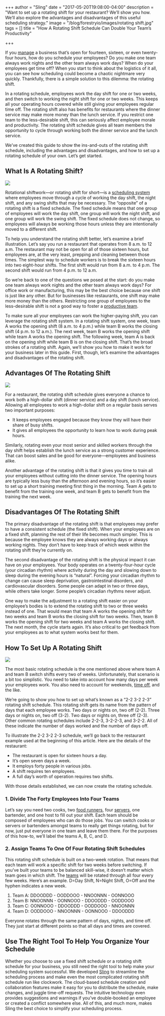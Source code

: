+++
author = "Sling"
date = "2017-05-20T19:08:00-04:00"
description = "Want to set up a rotating shift for your restaurant? We’ll show you how. We’ll also explore the advantages and disadvantages of this useful scheduling strategy."
image = "/blog/forestryio/images/rotating shift.jpg"
tags = []
title = "How A Rotating Shift Schedule Can Double Your Team’s Productivity"

+++


If you [manage](https://getsling.com/blog/post/restaurant-management-tips/) a business that’s open for fourteen, sixteen, or even twenty-four hours, how do you schedule your employees? Do you make one team always work nights and the other team always work days? When do your employees get time off? When you start to think about the logistics of it all, you can see how scheduling could become a chaotic nightmare very quickly. Thankfully, there is a simple solution to this dilemma: the rotating shift.

In a rotating schedule, employees work the day shift for one or two weeks, and then switch to working the night shift for one or two weeks. This keeps all your operating hours covered while still giving your employees regular time off. The rotating shift also has benefits for restaurants where the dinner service may make more money than the lunch service. If you restrict one team to the less-desirable shift, this can seriously affect employee morale and productivity. The rotating shift schedule gives all team members the opportunity to cycle through working both the dinner service and the lunch service.

We’ve created this guide to show the ins-and-outs of the rotating shift schedule, including the advantages and disadvantages, and how to set up a rotating schedule of your own. Let’s get started.

## What Is A Rotating Shift?

![](/blog/forestryio/images/image2-2.jpg)

Rotational shiftwork—or rotating shift for short—is a [scheduling system](https://getsling.com/blog/post/schedule-my-employees/) where employees move through a cycle of working the day shift, the night shift, and any swing shifts that may be necessary. The “opposite” of a rotating shift is a fixed schedule. The fixed schedule means that one group of employees will work the day shift, one group will work the night shift, and one group will work the swing shift. The fixed schedule does not change, so employees will always be working those hours unless they are intentionally moved to a different shift.

To help you understand the rotating shift better, let’s examine a brief illustration. Let’s say you run a restaurant that operates from 8 a.m. to 12 a.m. The restaurant may not be open for all of those sixteen hours, but employees are, at the very least, prepping and cleaning between those times. The simplest way to schedule workers is to break the sixteen hours into two eight-hour shifts. The first shift would run from 8 a.m. to 4 p.m. The second shift would run from 4 p.m. to 12 a.m.

So we’re back to one of the questions we posed at the start: do you make one team always work nights and the other team always work days? For office work or manufacturing, this may be the best choice because one shift is just like any other. But for businesses like restaurants, one shift may make more money than the others. Restricting one group of employees to the less-desirable shift is not a good way to foster a [productive team](https://getsling.com/blog/post/restaurant-scheduling/).

To make sure all your employees can work the higher-paying shift, you can leverage the rotating shift system. In a rotating shift system, one week, team A works the opening shift (8 a.m. to 4 p.m.) while team B works the closing shift (4 p.m. to 12 a.m.). The next week, team B works the opening shift while team A works the opening shift. The following week, team A is back on the opening shift while team B is on the closing shift. That’s the broad strokes of a rotating shift. Again, we’ll show you how to make it work for your business later in this guide. First, though, let’s examine the advantages and disadvantages of the rotating shift.

## Advantages Of The Rotating Shift

![](/blog/forestryio/images/image1-1.jpg)

For a restaurant, the rotating shift schedule gives everyone a chance to work both a high-dollar shift (dinner service) and a day shift (lunch service). Allowing all employees to work a high-dollar shift on a regular basis serves two important purposes:

* It keeps employees engaged because they know they will have their share of busy shifts.
* It gives all employees the opportunity to learn how to work during peak hours.

Similarly, rotating even your most senior and skilled workers through the day shift helps establish the lunch service as a strong customer experience. That can boost sales and be good for everyone—employees and business alike.

Another advantage of the rotating shift is that it gives you time to train all your employees without cutting into the dinner service. The opening hours are typically less busy than the afternoon and evening hours, so it’s easier to set up a short training meeting first thing in the morning. Team A gets to benefit from the training one week, and team B gets to benefit from the training the next week.

## Disadvantages Of The Rotating Shift

The primary disadvantage of the rotating shift is that employees may prefer to have a consistent schedule (the fixed shift). When your employees are on a fixed shift, planning the rest of their life becomes much simpler. This is because the employee knows they are always working days or always working nights. They don’t have to keep track of which week within the rotating shift they’re currently on.

The second disadvantage of the rotating shift is the physical impact it can have on your employees. Your body operates on a twenty-four-hour cycle (your circadian rhythm) where activity during the day and slowing down to sleep during the evening hours is “natural”. Forcing your circadian rhythm to change can cause sleep deprivation, gastrointestinal disorders, and cardiovascular disorders. Some people can adapt in two or three days, while others take longer. Some people’s circadian rhythms never adjust.

One way to make the adjustment to a rotating shift easier on your employee’s bodies is to extend the rotating shift to two or three weeks instead of one. That would mean that team A works the opening shift for two weeks and team B works the closing shift for two weeks. Then, team B works the opening shift for two weeks and team A works the closing shift. The next month, the cycle starts again. It’s also critical to get feedback from your employees as to what system works best for them.

## How To Set Up A Rotating Shift

![](/blog/forestryio/images/rotational%20shift.jpg)

The most basic rotating schedule is the one mentioned above where team A and team B switch shifts every two of weeks. Unfortunately, that scenario is a bit too simplistic. You need to take into account how many days per week your employees work. You also need to account for weekends, [time off](https://getsling.com/blog/post/time-off-requests/), and the like.

We’re going to show you how to set up what’s known as a “2-2 3-2 2-3” rotating shift schedule. This rotating shift gets its name from the pattern of days that each employee works. Two days or nights on, two off (2-2). Three days or nights on, two off (3-2). Two days or nights on, three off (2-3). Other common rotating schedules include 2-2-3, 3-2-2-3, and 3-2-2. All of these indicate the number of days worked and the number of days off.

To illustrate the 2-2 3-2 2-3 schedule, we’ll go back to the restaurant example used at the beginning of this article. Here are the details of the restaurant:

* The restaurant is open for sixteen hours a day.
* It’s open seven days a week.
* It employs forty people in various jobs.
* A shift requires ten employees.
* A full day’s worth of operation requires two shifts.

With those details established, we can now create the rotating schedule.

### 1. Divide The Forty Employees Into Four Teams

Let’s say you need two cooks, two [food runners](https://getsling.com/blog/post/food-runner-job-description/), four [servers](https://getsling.com/blog/post/waiter-job-description/), one bartender, and one host to fill out your shift. Each team should be composed of employees who can do those jobs. You can switch cooks or servers or bartenders amongst teams to really get things rotating, but for now, just put everyone in one team and leave them there. For the purposes of this how-to, we’ll label the teams A, B, C, and D.

### 2. Assign Teams To One Of Four Rotating Shift Schedules

This rotating shift schedule is built on a two-week rotation. That means that each team will work a specific shift for two weeks before switching. If you’ve built your teams to be balanced skill-wise, it doesn’t matter which team goes in which shift. The [teams](https://getsling.com/blog/post/quick-team-building-activities/) will be rotated through all four every few weeks. Here’s an example. D=Day Shift, N=Night Shift, O=Off and the hyphen indicates a new week.

1. Team A: DDOODDD - OODDOOO - NNOONNN - OONNOOO
1. Team B: NNOONNN - OONNOOO - DDOODDD - OODDOOO
1. Team C: OONNOOO - DDOODDD - OODDOOO - NNOONNN
1. Team D: OODDOOO - NNOONNN - OONNOOO - DDOODDD

Everyone rotates through the same pattern of days, nights, and time off. They just start at different points so that all days and times are covered.

## Use The Right Tool To Help You Organize Your Schedule

Whether you choose to use a fixed shift schedule or a rotating shift schedule for your business, you still need the right tool to help make your scheduling system successful. We developed [Sling](https://getsling.com) to streamline the scheduling process and make even the most complicated rotating shift schedule run like clockwork. The cloud-based schedule creation and collaboration features make it easy for you to distribute the schedule, make changes, and juggle time-off requests. The intuitive technology even provides suggestions and warnings if you’ve double-booked an employee or created a conflict somewhere else. All of this, and much more, makes Sling the best choice to simplify your scheduling process.


